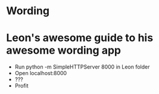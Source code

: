 # Wording

# Leon's awesome guide to his awesome wording app
* Run python -m SimpleHTTPServer 8000 in Leon folder
* Open localhost:8000
* ???
* Profit
